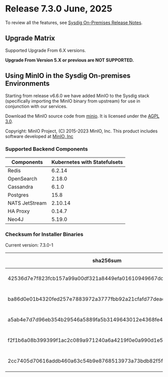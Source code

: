 Release 7.3.0 June, 2025
===

To review all the features, see [Sysdig On-Premises Release Notes](https://docs.sysdig.com/en/release-notes/sysdig-on-premises-release-notes/).

Upgrade Matrix
---

Supported Upgrade From 6.X versions.

**Upgrade From Version 5.X or previous are NOT SUPPORTED.**

## Using MinIO in the Sysdig On-premises Environments

Starting from release v6.6.0 we have added MinIO to the Sysdig stack (specifically importing the MinIO binary from upstream) for use in conjunction with our services.

Download the MinIO source code from [minio](https://github.com/minio/minio). It is licensed under the [AGPL 3.0](https://github.com/minio/minio/blob/master/LICENSE).

Copyright: MinIO Project, (C) 2015-2023 MinIO, Inc. This product includes software developed at [MinIO, Inc](https://min.io/)

### Supported Backend Components

| **Components** | **Kubernetes with Statefulsets** |
|---|---|
| Redis                      | 6.2.14 |
| OpenSearch                 | 2.18.0 |
| Cassandra                  | 6.1.0 |
| Postgres                   | 15.8 |
| NATS JetStream             | 2.10.14 |
| HA Proxy                   | 0.14.7 |
| Neo4J                      | 5.19.0 |


### Checksum for Installer Binaries

Current version: 7.3.0-1

| **sha256sum** | **Installer binary** |
|---|---|
| 42536d7e7f823fcb157a99a00df321a8449efa01610949667dc648de130c23a3 | installer-darwin-amd64 |
| ba86d0e01b4320fed257e7883972a3777fbb92a21cfafd77deace95bf0c6a828 | installer-darwin-arm64 |
| a5ab4e7d7d96eb354b29546a5889fa5b3149643012e4368fe4c88c522c71c56a | installer-linux-amd64 |
| f2f1b6a08b399399f1ac2c089a971240a6a4219f0e0a990d1e59787df22b2b29 | installer-linux-arm |
| 2cc7405d70616addb460a63c54b9e8768513973a73bdb82f5f5d5121fb7e8837 | installer-linux-arm64 |
